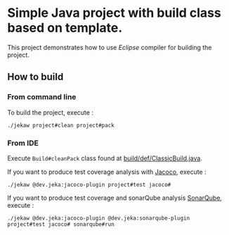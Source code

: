 # Simple Java project with build class based on template.

This project demonstrates how to use *Eclipse* compiler for building the project.

## How to build

### From command line
To build the project, execute :
```shell
./jekaw project#clean project#pack
```

### From IDE

Execute `Build#cleanPack` class found at [build/def/ClassicBuild.java](jeka/def/ClassicBuild.java).

If you want to produce test coverage analysis with [Jacoco](http://eclemma.org/jacoco/), execute :
```shell
./jekaw @dev.jeka:jacoco-plugin project#test jacoco# 
```
If you want to produce test coverage and sonarQube analysis [SonarQube](http://www.sonarqube.org/), execute :
```shell
./jekaw @dev.jeka:jacoco-plugin @dev.jeka:sonarqube-plugin project#test jacoco# sonarqube#run
```

